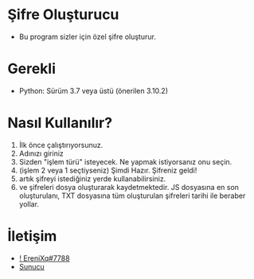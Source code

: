 # Şifre Oluşturucu

- Bu program sizler için özel şifre oluşturur.

# Gerekli

- Python: Sürüm 3.7 veya üstü (önerilen 3.10.2)

# Nasıl Kullanılır?

1. İlk önce çalıştırıyorsunuz.
2. Adınızı giriniz
3. Sizden "işlem türü" isteyecek. Ne yapmak istiyorsanız onu seçin.
4. (işlem 2 veya 1 seçtiyseniz) Şimdi Hazır. Şifreniz geldi!
5. artık şifreyi istediğiniz yerde kullanabilirsiniz.
6. ve şifreleri dosya oluşturarak kaydetmektedir. JS dosyasına en son oluşturulanı, TXT dosyasına tüm oluşturulan şifreleri tarihi ile beraber yollar.

# İletişim

- [! EreniXq#7788](https://www.discord.com/users/744835491643260988)
- [Sunucu](https://discord.gg/uF8TZY4MaR)
